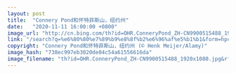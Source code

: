 ```yaml
---
layout: post
title:  "Connery Pond和怀特菲斯山，纽约州"
date:   "2020-11-11 16:00:00 +0800"
image_url: "http://cn.bing.com/th?id=OHR.ConneryPond_ZH-CN9900515488_1920x1080.jpg&rf=LaDigue_1920x1080.jpg&pid=hp"
link: "/search?q=%e6%80%80%e7%89%b9%e8%8f%b2%e6%96%af%e5%b1%b1&form=hpcapt&mkt=zh-cn"
copyright: "Connery Pond和怀特菲斯山，纽约州 (© Henk Meijer/Alamy)"
image_hash: "738ec997eb3020de04c54a61556616da"
image_filename: "th?id=OHR.ConneryPond_ZH-CN9900515488_1920x1080.jpg&rf=LaDigue_1920x1080.jpg&pid=hp"
---
```

